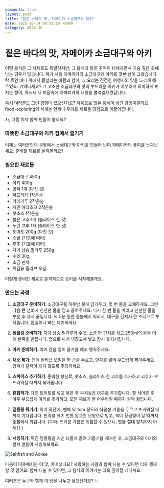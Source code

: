 ```yaml
---
comments: true
layout: post
title: "짙은 바다의 맛, 자메이카 소금대구와 아키"
date: 2025-10-14 09:53:10 +0900
category: 2025-10
---
```


# 짙은 바다의 맛, 자메이카 소금대구와 아키

어떤 음식은 그 자체로도 특별하지만, 그 음식과 얽힌 추억이 더해지면서 가슴 깊은 곳에 남는 경우가 많습니다. 제가 처음 자메이카의 소금대구와 아키를 맛본 날이 그랬습니다. 탁 트인 바다 위에서 흩날리는 바람과 함께, 그 요리는 진정한 여행지의 맛을 느끼게 해주었죠. 기억나세요? 그 고소한 소금대구의 맛과 부드러운 아키가 어우러져 희미하게 퍼지는 향이, 어느새 내 마음속에 자메이카의 태양을 불러일으켰답니다.

혹시 여러분도 그런 경험이 있으신가요? 처음으로 맛본 음식이 남긴 감정이랄까요. food-exploring의 세계는 언제나 우리를 새로운 경험으로 이끌어줍니다.

자, 그럼 이제 함께 만들어 볼까요? 

### 따뜻한 소금대구와 아키 집에서 즐기기

이제는 여러분만의 주방에서 소금대구와 아키를 만들어 보며 자메이카의 풍미를 느껴보세요. 준비할 재료를 살펴볼까요?

### 필요한 재료들

- 소금대구 450g
- 아키 400g
- 양파 1개 (다진 것)
- 파프리카 1작은술
- 카레가루 2작은술
- 저먼 아티초크 2작은술
- 핫소스 1작은술
- 붉은 고추 1개 (슬라이스 한 것)
- 노란 고추 1개 (슬라이스 한 것)
- 토마토 200g (다진 것)
- 소금 (기호에 따라)
- 후추 (기호에 따라)
- 자가 상승 밀가루 250g
- 수엣 30g
- 소금 핀치
- 튀김용 올리브 오일


이렇게 준비한 재료로 본격적으로 요리를 시작해볼게요.

### 만드는 과정

1. **소금대구 준비하기**: 소금대구를 하룻밤 물에 담가두고, 몇 번 물을 교체하세요. 그런 다음 큰 냄비에 신선한 물을 담고 끓여주세요. 다시 한 번 물을 버리고 신선한 물을 부운 후 다시 끓입니다. 약 5분 동안 중불에서 익혀서, 대구를 건져서 큰 조각으로 부셔줍니다. 껍질이나 뼈는 제거하세요. 

2. **덤플링 준비하기**: 자가 상승 밀가루와 수엣, 소금 한 핀치를 섞고 250ml의 물을 더해 반죽을 만듭니다. 랩으로 싸서 냉장고에 넣고 잠시 휴지시킵니다. 

3. **아키 준비하기**: 아키 캔을 열어 물기를 빼고 헹궈주세요.

4. **채소 볶기**: 팬에 올리브 오일을 한 큰술 두르고, 양파를 넣어 부드럽게 볶아주세요. 양파가 갈색이 되지 않도록 주의하세요.

5. **스파이스 추가하기**: 준비한 향신료, 핫소스, 슬라이스 한 고추를 추가하고 고추가 부드러워질 때까지 볶아줍니다.

6. **혼합하기**: 다진 토마토를 넣고 볶은 후 부셔놓은 대구를 추가합니다. 잘 섞어준 후 아주 부드럽게 아키를 추가하고, 모든 재료가 잘 어우러질 때까지 살짝 끓입니다.

7. **덤플링 튀기기**: 먹기 직전에, 팬에 약 1cm 정도의 식물성 기름을 두르고 뜨거워질 때까지 기다립니다. 반죽을 크기 만한 동그란 모양으로 빚고, 색이 황금빛이 날 때까지 중불에서 튀깁니다. (주의: 뜨거운 기름은 위험할 수 있으니, 팬을 절대 방치하지 마세요.)

8. **서빙하기**: 튀긴 덤플링을 키친 타올에 올려 기름기를 제거한 후, 소금대구와 아키와 함께 곁들여 서빙해보세요.

![Saltfish and Ackee](https://www.themealdb.com/images/media/meals/vytypy1511883765.jpg)

마음이 따뜻해지는 이 맛, 어떠셨나요? 사랑하는 사람과 함께 나눌 수 있다면 더욱 행복할 것 같아요. 함께 나눌 수 있다면, 그 음식의 이야기는 더욱 깊어질 테니까요.

여러분은 누구와 함께 이 맛을 나누고 싶으신가요? ✨